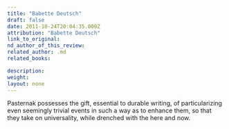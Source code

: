 ```yaml
---
title: "Babette Deutsch"
draft: false
date: 2011-10-24T20:04:35.000Z
attribution: "Babette Deutsch"
link_to_original:
nd_author_of_this_review:
related_author: .md
related_books:

description:
weight:
layout: none
---
```

Pasternak possesses the gift, essential to durable writing, of particularizing even seemingly trivial events in such a way as to enhance them, so that they take on universality, while drenched with the here and now.

